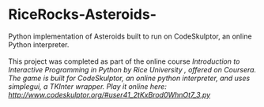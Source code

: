 # RiceRocks-Asteroids-
Python implementation of Asteroids built to run on CodeSkulptor, an online Python interpreter.
<br/>
<br/>
This project was completed as part of the online course <i> Introduction to Interactive Programming in Python by Rice University <i/>, offered on Coursera. The game is built for CodeSkulptor, an online python interpreter, and uses simplegui, a TKInter wrapper. Play it online here:  http://www.codeskulptor.org/#user41_2tKxBrod0WhnOt7_3.py
